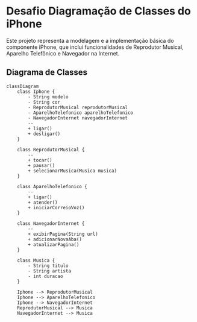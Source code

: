# Desafio Diagramação de Classes do iPhone

Este projeto representa a modelagem e a implementação básica do componente iPhone, que inclui funcionalidades de Reprodutor Musical, Aparelho Telefônico e Navegador na Internet. 


## Diagrama de Classes
```mermaid
classDiagram
    class Iphone {
        - String modelo
        - String cor
        - ReprodutorMusical reprodutorMusical
        - AparelhoTelefonico aparelhoTelefonico
        - NavegadorInternet navegadorInternet
        --
        + ligar()
        + desligar()
    }

    class ReprodutorMusical {
        --
        + tocar()
        + pausar()
        + selecionarMusica(Musica musica)
    }

    class AparelhoTelefonico {
        --
        + ligar()
        + atender()
        + iniciarCorreioVoz()
    }

    class NavegadorInternet {
        --
        + exibirPagina(String url)
        + adicionarNovaAba()
        + atualizarPagina()
    }

    class Musica {
        - String titulo
        - String artista
        - int duracao
    }

    Iphone --> ReprodutorMusical
    Iphone --> AparelhoTelefonico
    Iphone --> NavegadorInternet
    ReprodutorMusical --> Musica
    NavegadorInternet --> Musica
```
